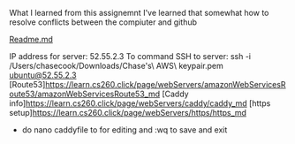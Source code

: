 What I learned from this assignemnt I've learned that somewhat how to resolve conflicts between the compiuter and github


[Readme.md](/README.md)

IP address for server: 52.55.2.3
To command SSH to server:  ssh -i /Users/chasecook/Downloads/Chase\'s\ AWS\ keypair.pem ubuntu@52.55.2.3
[Route53]<https://learn.cs260.click/page/webServers/amazonWebServicesRoute53/amazonWebServicesRoute53_md>
[Caddy info]<https://learn.cs260.click/page/webServers/caddy/caddy_md>
[https setup]<https://learn.cs260.click/page/webServers/https/https_md>
* do nano caddyfile to for editing and :wq to save and exit

